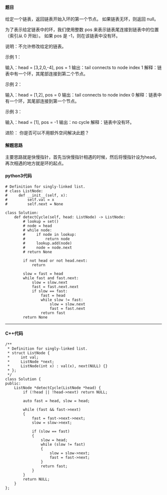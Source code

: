 #### 题目

给定一个链表，返回链表开始入环的第一个节点。 如果链表无环，则返回 null。

为了表示给定链表中的环，我们使用整数 pos 来表示链表尾连接到链表中的位置（索引从 0 开始）。 如果 pos 是 -1，则在该链表中没有环。

说明：不允许修改给定的链表。

 

示例 1：

输入：head = [3,2,0,-4], pos = 1
输出：tail connects to node index 1
解释：链表中有一个环，其尾部连接到第二个节点。


示例 2：

输入：head = [1,2], pos = 0
输出：tail connects to node index 0
解释：链表中有一个环，其尾部连接到第一个节点。


示例 3：

输入：head = [1], pos = -1
输出：no cycle
解释：链表中没有环。




进阶：
你是否可以不用额外空间解决此题？



#### 解题思路

主要思路就是快慢指针，首先当快慢指针相遇的时候，然后将慢指针设为head，再次相遇的地方就是环的起点。



#### python3代码

```
# Definition for singly-linked list.
# class ListNode:
#     def __init__(self, x):
#         self.val = x
#         self.next = None

class Solution:
    def detectCycle(self, head: ListNode) -> ListNode:
        # lookup = set()
        # node = head
        # while node:
        #     if node in lookup:
        #         return node
        #     lookup.add(node)
        #     node = node.next
        # return None

        if not head or not head.next:
            return
        
        slow = fast = head
        while fast and fast.next:
            slow = slow.next
            fast = fast.next.next
            if slow == fast:
                fast = head
                while slow != fast:
                    slow = slow.next
                    fast = fast.next
                return fast
        return None
```



****

#### C++代码

```
/**
 * Definition for singly-linked list.
 * struct ListNode {
 *     int val;
 *     ListNode *next;
 *     ListNode(int x) : val(x), next(NULL) {}
 * };
 */
class Solution {
public:
    ListNode *detectCycle(ListNode *head) {
        if (!head || !head->next) return NULL;

        auto fast = head, slow = head;

        while (fast && fast->next)
        {
            fast = fast->next->next;
            slow = slow->next;

            if (slow == fast)
            {
                slow = head;
                while (slow != fast)
                {
                    slow = slow->next;
                    fast = fast->next;
                }
                return fast;
            }
        }
        return NULL;
    }
};
```

